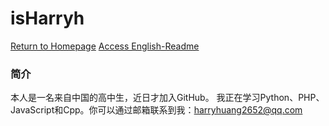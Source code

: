 # isHarryh
[Return to Homepage](.)
[Access English-Readme](README.md)
### 简介
本人是一名来自中国的高中生，近日才加入GitHub。
我正在学习Python、PHP、JavaScript和Cpp。你可以通过邮箱联系到我：harryhuang2652@qq.com
